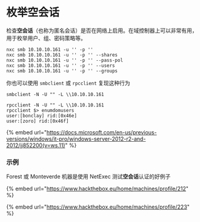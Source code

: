 # 枚举空会话

检查**空会话**（也称为匿名会话）是否在网络上启用。在域控制器上可以非常有用，用于枚举用户、组、密码策略等。

```
nxc smb 10.10.10.161 -u '' -p ''
nxc smb 10.10.10.161 -u '' -p '' --shares
nxc smb 10.10.10.161 -u '' -p '' --pass-pol
nxc smb 10.10.10.161 -u '' -p '' --users
nxc smb 10.10.10.161 -u '' -p '' --groups
```

你也可以使用 `smbclient` 或 `rpcclient` 复现这种行为

```
smbclient -N -U "" -L \\10.10.10.161
```

```
rpcclient -N -U "" -L \\10.10.10.161
rpcclient $> enumdomusers
user:[bonclay] rid:[0x46e]
user:[zoro] rid:[0x46f]
```

{% embed url="https://docs.microsoft.com/en-us/previous-versions/windows/it-pro/windows-server-2012-r2-and-2012/jj852200(v=ws.11)" %}

### 示例

Forest 或 Monteverde 机器是使用 NetExec 测试**空会话**认证的好例子

{% embed url="https://www.hackthebox.eu/home/machines/profile/212" %}

{% embed url="https://www.hackthebox.eu/home/machines/profile/223" %}


